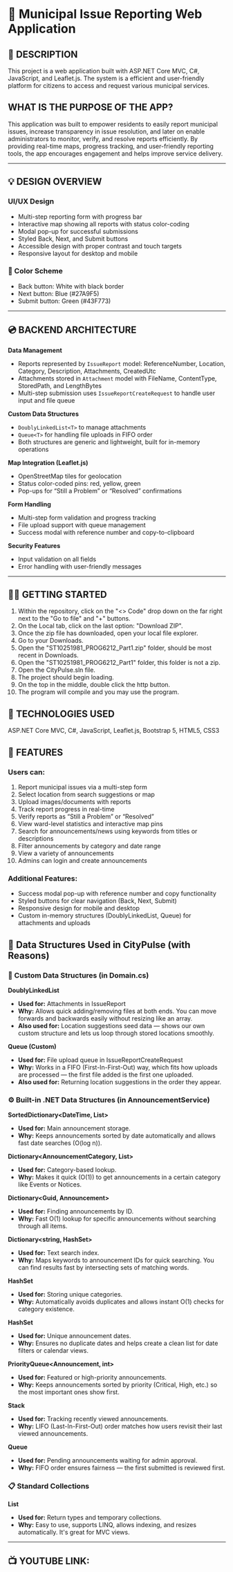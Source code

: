 # 💸 Municipal Issue Reporting Web Application

## 📝 DESCRIPTION  
This project is a web application built with ASP.NET Core MVC, C#, JavaScript, and Leaflet.js. The system is a efficient and user-friendly platform for citizens to access and request various municipal services. 

## WHAT IS THE PURPOSE OF THE APP?  
This application was built to empower residents to easily report municipal issues, increase transparency in issue resolution, and later on enable administrators to monitor, verify, and resolve reports efficiently. By providing real-time maps, progress tracking, and user-friendly reporting tools, the app encourages engagement and helps improve service delivery.

---

## 💡 DESIGN OVERVIEW  

### **UI/UX Design**  
- Multi-step reporting form with progress bar  
- Interactive map showing all reports with status color-coding  
- Modal pop-up for successful submissions  
- Styled Back, Next, and Submit buttons  
- Accessible design with proper contrast and touch targets  
- Responsive layout for desktop and mobile  

### **🎨 Color Scheme**  
- Back button: White with black border  
- Next button: Blue (#27A9F5)  
- Submit button: Green (#43F773)  
---

## 💿 BACKEND ARCHITECTURE  

**Data Management**  
- Reports represented by `IssueReport` model: ReferenceNumber, Location, Category, Description, Attachments, CreatedUtc  
- Attachments stored in `Attachment` model with FileName, ContentType, StoredPath, and LengthBytes  
- Multi-step submission uses `IssueReportCreateRequest` to handle user input and file queue  

**Custom Data Structures**  
- `DoublyLinkedList<T>` to manage attachments  
- `Queue<T>` for handling file uploads in FIFO order  
- Both structures are generic and lightweight, built for in-memory operations  

**Map Integration (Leaflet.js)**  
- OpenStreetMap tiles for geolocation  
- Status color-coded pins: red, yellow, green  
- Pop-ups for “Still a Problem” or “Resolved” confirmations  

**Form Handling**  
- Multi-step form validation and progress tracking  
- File upload support with queue management  
- Success modal with reference number and copy-to-clipboard  

**Security Features**  
- Input validation on all fields  
- Error handling with user-friendly messages  

---

## 👩‍💻 GETTING STARTED  

1. Within the repository, click on the "<> Code" drop down on the far right next to the "Go to file" and "+" buttons.
2. On the Local tab, click on the last option: "Download ZIP".
3. Once the zip file has downloaded, open your local file explorer.
4. Go to your Downloads.
5. Open the "ST10251981_PROG6212_Part1.zip" folder, should be most recent in Downloads.
6. Open the "ST10251981_PROG6212_Part1" folder, this folder is not a zip.
7. Open the CityPulse.sln file.
8. The project should begin loading.
9. On the top in the middle, double click the http button.
10. The program will compile and you may use the program.

## 👾 TECHNOLOGIES USED
ASP.NET Core MVC, C#, JavaScript, Leaflet.js, Bootstrap 5, HTML5, CSS3

## 🎲 FEATURES

### Users can:

1. Report municipal issues via a multi-step form
2. Select location from search suggestions or map
3. Upload images/documents with reports
4. Track report progress in real-time
5. Verify reports as “Still a Problem” or “Resolved”
6. View ward-level statistics and interactive map pins
7. Search for announcements/news using keywords from titles or descriptions
8. Filter announcements by category and date range
9. View a variety of announcements
10. Admins can login and create announcements 

### Additional Features:

- Success modal pop-up with reference number and copy functionality
- Styled buttons for clear navigation (Back, Next, Submit)
- Responsive design for mobile and desktop
- Custom in-memory structures (DoublyLinkedList, Queue) for attachments and uploads

## 🧩 Data Structures Used in CityPulse (with Reasons)

### 🔧 Custom Data Structures (in Domain.cs)

**DoublyLinkedList<T>**

- **Used for:** Attachments in IssueReport
- **Why:** Allows quick adding/removing files at both ends. You can move forwards and backwards easily without resizing like an array.
- **Also used for:** Location suggestions seed data — shows our own custom structure and lets us loop through stored locations smoothly.

**Queue<T> (Custom)**

- **Used for:** File upload queue in IssueReportCreateRequest
- **Why:** Works in a FIFO (First-In-First-Out) way, which fits how uploads are processed — the first file added is the first one uploaded.
- **Also used for:** Returning location suggestions in the order they appear.

### ⚙️ Built-in .NET Data Structures (in AnnouncementService)

**SortedDictionary<DateTime, List<Announcement>>**

- **Used for:** Main announcement storage.
- **Why:** Keeps announcements sorted by date automatically and allows fast date searches (O(log n)).

**Dictionary<AnnouncementCategory, List<Announcement>>**

- **Used for:** Category-based lookup.
- **Why:** Makes it quick (O(1)) to get announcements in a certain category like Events or Notices.

**Dictionary<Guid, Announcement>**

- **Used for:** Finding announcements by ID.
- **Why:** Fast O(1) lookup for specific announcements without searching through all items.

**Dictionary<string, HashSet<Guid>>**

- **Used for:** Text search index.
- **Why:** Maps keywords to announcement IDs for quick searching. You can find results fast by intersecting sets of matching words.

**HashSet<string>**

- **Used for:** Storing unique categories.
- **Why:** Automatically avoids duplicates and allows instant O(1) checks for category existence.

**HashSet<DateTime>**

- **Used for:** Unique announcement dates.
- **Why:** Ensures no duplicate dates and helps create a clean list for date filters or calendar views.

**PriorityQueue<Announcement, int>**

- **Used for:** Featured or high-priority announcements.
- **Why:** Keeps announcements sorted by priority (Critical, High, etc.) so the most important ones show first.

**Stack<Announcement>**

- **Used for:** Tracking recently viewed announcements.
- **Why:** LIFO (Last-In-First-Out) order matches how users revisit their last viewed announcements.

**Queue<Announcement>**

- **Used for:** Pending announcements waiting for admin approval.
- **Why:** FIFO order ensures fairness — the first submitted is reviewed first.

### 📋 Standard Collections

**List<T>**

- **Used for:** Return types and temporary collections.
- **Why:** Easy to use, supports LINQ, allows indexing, and resizes automatically. It's great for MVC views.

---

## 📺 YOUTUBE LINK:
